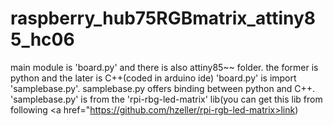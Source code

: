 # raspberry_hub75RGBmatrix_attiny85_hc06

main module is 'board.py' and there is also attiny85~~ folder.
the former is python and the later is C++(coded in arduino ide)
'board.py' is import 'samplebase.py'. samplebase.py offers binding between python and C++.
'samplebase.py' is from the 'rpi-rbg-led-matrix' lib(you can get this lib from following <a href="https://github.com/hzeller/rpi-rgb-led-matrix>link</a>)
